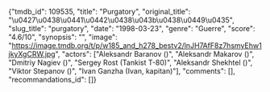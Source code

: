 {"tmdb_id": 109535, "title": "Purgatory", "original_title": "\u0427\u0438\u0441\u0442\u0438\u043b\u0438\u0449\u0435", "slug_title": "purgatory", "date": "1998-03-23", "genre": "Guerre", "score": "4.6/10", "synopsis": "", "image": "https://image.tmdb.org/t/p/w185_and_h278_bestv2/lnJH7AfF8z7hsmyEhw1jkyXgCRW.jpg", "actors": ["Aleksandr Baranov ()", "Aleksandr Makarov ()", "Dmitriy Nagiev ()", "Sergey Rost (Tankist T-80)", "Aleksandr Shekhtel ()", "Viktor Stepanov ()", "Ivan Ganzha (Ivan, kapitan)"], "comments": [], "recommandations_id": []}